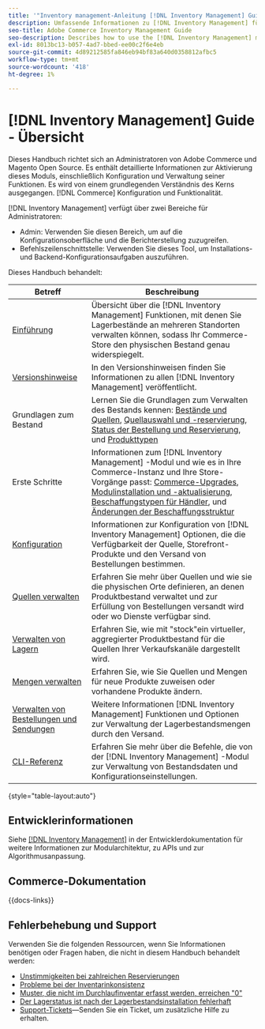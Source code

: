 ```yaml
---
title: '"Inventory management-Anleitung [!DNL Inventory Management] Guide'''
description: Umfassende Informationen zu [!DNL Inventory Management] für Adobe Commerce- und Magento Open Source-Administratoren, einschließlich Migration und Konfiguration.
seo-title: Adobe Commerce Inventory Management Guide
seo-description: Describes how to use the [!DNL Inventory Management] module in Adobe Commerce or Magento Open Source.
exl-id: 8013bc13-b057-4ad7-bbed-ee00c2f6e4eb
source-git-commit: 4d89212585fa846eb94bf83a640d0358812afbc5
workflow-type: tm+mt
source-wordcount: '418'
ht-degree: 1%

---
```


# [!DNL Inventory Management] Guide - Übersicht

Dieses Handbuch richtet sich an Administratoren von Adobe Commerce und Magento Open Source. Es enthält detaillierte Informationen zur Aktivierung dieses Moduls, einschließlich Konfiguration und Verwaltung seiner Funktionen. Es wird von einem grundlegenden Verständnis des Kerns ausgegangen. [!DNL Commerce] Konfiguration und Funktionalität.

[!DNL Inventory Management] verfügt über zwei Bereiche für Administratoren:

- Admin: Verwenden Sie diesen Bereich, um auf die Konfigurationsoberfläche und die Berichterstellung zuzugreifen.
- Befehlszeilenschnittstelle: Verwenden Sie dieses Tool, um Installations- und Backend-Konfigurationsaufgaben auszuführen.

Dieses Handbuch behandelt:

| Betreff | Beschreibung |
| ------- | ----------- |
| [Einführung](introduction.md) | Übersicht über die [!DNL Inventory Management] Funktionen, mit denen Sie Lagerbestände an mehreren Standorten verwalten können, sodass Ihr Commerce-Store den physischen Bestand genau widerspiegelt. |
| [Versionshinweise](release-notes.md) | In den Versionshinweisen finden Sie Informationen zu allen [!DNL Inventory Management] veröffentlicht. |
| Grundlagen zum Bestand | Lernen Sie die Grundlagen zum Verwalten des Bestands kennen: [Bestände und Quellen](sources-stocks.md), [Quellauswahl und -reservierung](selection-reservations.md), [Status der Bestellung und Reservierung](order-status.md), und [Produkttypen](product-types.md) |
| Erste Schritte | Informationen zum [!DNL Inventory Management] -Modul und wie es in Ihre Commerce-Instanz und Ihre Store-Vorgänge passt: [Commerce-Upgrades](migrate.md), [Modulinstallation und -aktualisierung](install-update.md), [Beschaffungstypen für Händler](merchant-sourcing.md), und [Änderungen der Beschaffungsstruktur](expand-restructure.md) |
| [Konfiguration](configuration.md) | Informationen zur Konfiguration von [!DNL Inventory Management] Optionen, die die Verfügbarkeit der Quelle, Storefront-Produkte und den Versand von Bestellungen bestimmen. |
| [Quellen verwalten](sources-manage.md) | Erfahren Sie mehr über Quellen und wie sie die physischen Orte definieren, an denen Produktbestand verwaltet und zur Erfüllung von Bestellungen versandt wird oder wo Dienste verfügbar sind. |
| [Verwalten von Lagern](stocks-manage.md) | Erfahren Sie, wie mit &quot;stock&quot;ein virtueller, aggregierter Produktbestand für die Quellen Ihrer Verkaufskanäle dargestellt wird. |
| [Mengen verwalten](quantities-manage.md) | Erfahren Sie, wie Sie Quellen und Mengen für neue Produkte zuweisen oder vorhandene Produkte ändern. |
| [Verwalten von Bestellungen und Sendungen](shipments.md) | Weitere Informationen [!DNL Inventory Management] Funktionen und Optionen zur Verwaltung der Lagerbestandsmengen durch den Versand. |
| [CLI-Referenz](cli.md) | Erfahren Sie mehr über die Befehle, die von der [!DNL Inventory Management] -Modul zur Verwaltung von Bestandsdaten und Konfigurationseinstellungen. |

{style="table-layout:auto"}

## Entwicklerinformationen

Siehe [[!DNL Inventory Management]](https://developer.adobe.com/commerce/webapi/rest/inventory/) in der Entwicklerdokumentation für weitere Informationen zur Modularchitektur, zu APIs und zur Algorithmusanpassung.

## Commerce-Dokumentation

{{docs-links}}

## Fehlerbehebung und Support

Verwenden Sie die folgenden Ressourcen, wenn Sie Informationen benötigen oder Fragen haben, die nicht in diesem Handbuch behandelt werden:

- [Unstimmigkeiten bei zahlreichen Reservierungen](https://experienceleague.adobe.com/docs/commerce-knowledge-base/kb/support-tools/patches/v1-0-8/mdva-30112-magento-patch-large-number-reservation-inconsistencies.html)
- [Probleme bei der Inventarinkonsistenz](https://experienceleague.adobe.com/docs/commerce-knowledge-base/kb/support-tools/patches/v1-0-14/mdva-33281-magento-patch-inventory-inconsistency-issues.html)
- [Muster, die nicht im Durchlaufinventar erfasst werden, erreichen &quot;0&quot;](https://experienceleague.adobe.com/docs/commerce-knowledge-base/kb/support-tools/patches/v1-0-17/mdva-34850-swatches-not-strike-through-inventory-reaches-0.html)
- [Der Lagerstatus ist nach der Lagerbestandsinstallation fehlerhaft](https://experienceleague.adobe.com/docs/commerce-knowledge-base/kb/troubleshooting/miscellaneous/stock-status-incorrect-after-magento-inventory-install.html)
- [Support-Tickets](https://experienceleague.adobe.com/docs/commerce-knowledge-base/kb/help-center-guide/magento-help-center-user-guide.html#submit-ticket)—Senden Sie ein Ticket, um zusätzliche Hilfe zu erhalten.
